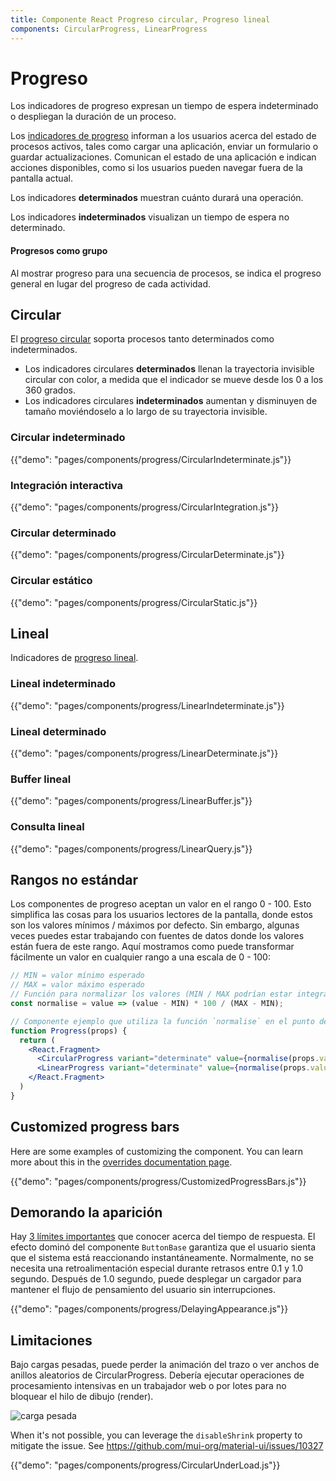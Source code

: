 ```yaml
---
title: Componente React Progreso circular, Progreso lineal
components: CircularProgress, LinearProgress
---
```


# Progreso

<p class="description">Los indicadores de progreso expresan un tiempo de espera indeterminado o despliegan la duración de un proceso.</p>

Los [indicadores de progreso](https://material.io/design/components/progress-indicators.html) informan a los usuarios acerca del estado de procesos activos, tales como cargar una aplicación, enviar un formulario o guardar actualizaciones. Comunican el estado de una aplicación e indican acciones disponibles, como si los usuarios pueden navegar fuera de la pantalla actual.

Los indicadores **determinados** muestran cuánto durará una operación.

Los indicadores **indeterminados** visualizan un tiempo de espera no determinado.

#### Progresos como grupo

Al mostrar progreso para una secuencia de procesos, se indica el progreso general en lugar del progreso de cada actividad.

## Circular

El [progreso circular](https://material.io/design/components/progress-indicators.html#circular-progress-indicators) soporta procesos tanto determinados como indeterminados.

- Los indicadores circulares **determinados** llenan la trayectoria invisible circular con color, a medida que el indicador se mueve desde los 0 a los 360 grados.
- Los indicadores circulares **indeterminados** aumentan y disminuyen de tamaño moviéndoselo a lo largo de su trayectoria invisible.

### Circular indeterminado

{{"demo": "pages/components/progress/CircularIndeterminate.js"}}

### Integración interactiva

{{"demo": "pages/components/progress/CircularIntegration.js"}}

### Circular determinado

{{"demo": "pages/components/progress/CircularDeterminate.js"}}

### Circular estático

{{"demo": "pages/components/progress/CircularStatic.js"}}

## Lineal

Indicadores de [progreso lineal](https://material.io/design/components/progress-indicators.html#linear-progress-indicators).

### Lineal indeterminado

{{"demo": "pages/components/progress/LinearIndeterminate.js"}}

### Lineal determinado

{{"demo": "pages/components/progress/LinearDeterminate.js"}}

### Buffer lineal

{{"demo": "pages/components/progress/LinearBuffer.js"}}

### Consulta lineal

{{"demo": "pages/components/progress/LinearQuery.js"}}

## Rangos no estándar

Los componentes de progreso aceptan un valor en el rango 0 - 100. Esto simplifica las cosas para los usuarios lectores de la pantalla, donde estos son los valores mínimos / máximos por defecto. Sin embargo, algunas veces puedes estar trabajando con fuentes de datos donde los valores están fuera de este rango. Aquí mostramos como puede transformar fácilmente un valor en cualquier rango a una escala de 0 - 100:

```jsx
// MIN = valor mínimo esperado
// MAX = valor máximo esperado
// Función para normalizar los valores (MIN / MAX podrían estar integrados)
const normalise = value => (value - MIN) * 100 / (MAX - MIN);

// Componente ejemplo que utiliza la función `normalise` en el punto de dibujo.
function Progress(props) {
  return (
    <React.Fragment>
      <CircularProgress variant="determinate" value={normalise(props.value)} />
      <LinearProgress variant="determinate" value={normalise(props.value)} />
    </React.Fragment>
  )
}
```

## Customized progress bars

Here are some examples of customizing the component. You can learn more about this in the [overrides documentation page](/customization/components/).

{{"demo": "pages/components/progress/CustomizedProgressBars.js"}}

## Demorando la aparición

Hay [3 límites importantes](https://www.nngroup.com/articles/response-times-3-important-limits/) que conocer acerca del tiempo de respuesta. El efecto dominó del componente `ButtonBase` garantiza que el usuario sienta que el sistema está reaccionando instantáneamente. Normalmente, no se necesita una retroalimentación especial durante retrasos entre 0.1 y 1.0 segundo. Después de 1.0 segundo, puede desplegar un cargador para mantener el flujo de pensamiento del usuario sin interrupciones.

{{"demo": "pages/components/progress/DelayingAppearance.js"}}

## Limitaciones

Bajo cargas pesadas, puede perder la animación del trazo o ver anchos de anillos aleatorios de CircularProgress. Debería ejecutar operaciones de procesamiento intensivas en un trabajador web o por lotes para no bloquear el hilo de dibujo (render).

![carga pesada](/static/images/progress/heavy-load.gif)

When it's not possible, you can leverage the `disableShrink` property to mitigate the issue. See https://github.com/mui-org/material-ui/issues/10327

{{"demo": "pages/components/progress/CircularUnderLoad.js"}}
